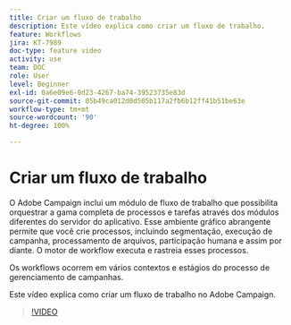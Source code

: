 ```yaml
---
title: Criar um fluxo de trabalho
description: Este vídeo explica como criar um fluxo de trabalho.
feature: Workflows
jira: KT-7989
doc-type: feature video
activity: use
team: DOC
role: User
level: Beginner
exl-id: 0a6e09e6-0d23-4267-ba74-39523735e83d
source-git-commit: 05b49ca012d0d505b117a2fb6b12ff41b51be63e
workflow-type: tm+mt
source-wordcount: '90'
ht-degree: 100%

---
```


# Criar um fluxo de trabalho

O Adobe Campaign inclui um módulo de fluxo de trabalho que possibilita orquestrar a gama completa de processos e tarefas através dos módulos diferentes do servidor do aplicativo. Esse ambiente gráfico abrangente permite que você crie processos, incluindo segmentação, execução de campanha, processamento de arquivos, participação humana e assim por diante. O motor de workflow executa e rastreia esses processos.

Os workflows ocorrem em vários contextos e estágios do processo de gerenciamento de campanhas.

Este vídeo explica como criar um fluxo de trabalho no Adobe Campaign.

>[!VIDEO](https://video.tv.adobe.com/v/25559?quality=12&learn=on)
